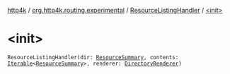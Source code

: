 [http4k](../../index.md) / [org.http4k.routing.experimental](../index.md) / [ResourceListingHandler](index.md) / [&lt;init&gt;](./-init-.md)

# &lt;init&gt;

`ResourceListingHandler(dir: `[`ResourceSummary`](../-resource-summary/index.md)`, contents: `[`Iterable`](https://kotlinlang.org/api/latest/jvm/stdlib/kotlin.collections/-iterable/index.html)`<`[`ResourceSummary`](../-resource-summary/index.md)`>, renderer: `[`DirectoryRenderer`](../-directory-renderer.md)`)`